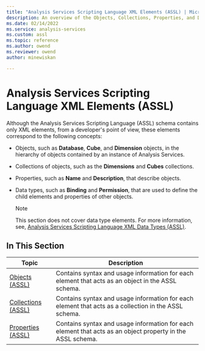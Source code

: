 ```yaml
---
title: "Analysis Services Scripting Language XML Elements (ASSL) | Microsoft Docs"
description: An overview of the Objects, Collections, Properties, and Data types concepts represented in Analysis Services Scripting Language (ASSL).
ms.date: 02/14/2022
ms.service: analysis-services
ms.custom: assl
ms.topic: reference
ms.author: owend
ms.reviewer: owend
author: minewiskan

---
```

# Analysis Services Scripting Language XML Elements (ASSL)

  Although the Analysis Services Scripting Language (ASSL) schema contains only XML elements, from a developer's point of view, these elements correspond to the following concepts:  
  
-   Objects, such as **Database**, **Cube**, and **Dimension** objects, in the hierarchy of objects contained by an instance of Analysis Services.  
  
-   Collections of objects, such as the **Dimensions** and **Cubes** collections.  
  
-   Properties, such as **Name** and **Description**, that describe objects.  
  
-   Data types, such as **Binding** and **Permission**, that are used to define the child elements and properties of other objects.  
  
    > [!NOTE]  
    >  This section does not cover data type elements. For more information, see, [Analysis Services Scripting Language XML Data Types &#40;ASSL&#41;](data-type/analysis-services-scripting-language-xml-data-types-assl.md).  
  
## In This Section  
  
|Topic|Description|  
|-----------|-----------------|  
|[Objects &#40;ASSL&#41;](objects/objects-assl.md)|Contains syntax and usage information for each element that acts as an object in the ASSL schema.|  
|[Collections &#40;ASSL&#41;](collections/collections-assl.md)|Contains syntax and usage information for each element that acts as a collection in the ASSL schema.|  
|[Properties &#40;ASSL&#41;](properties/properties-assl.md)|Contains syntax and usage information for each element that acts as an object property in the ASSL schema.|  
